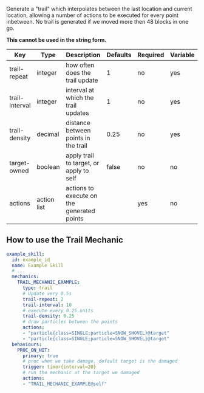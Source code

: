 Generate a "trail" which interpolates between the last location and current location, allowing a number of actions to be executed for every point inbetween. No trail is generated if we moved more then 48 blocks in one go.

**This cannot be used in the string form.**

| Key | Type | Description | Defaults | Required | Variable |
|-|-|-|-|-|-|
| trail-repeat | integer | how often does the trail update | 1 | no | yes |
| trail-interval | integer | interval at which the trail updates | 1 | no | yes |
| trail-density | decimal | distance between points in the trail | 0.25 | no | yes |
| target-owned | boolean | apply trail to target, or apply to self | false | no | no |
| actions | action list | actions to execute on the generated points | | yes | no |

## How to use the Trail Mechanic

```yml
example_skill:
  id: example_id
  name: Example Skill
  # ...
  mechanics:
    TRAIL_MECHANIC_EXAMPLE:
      type: trail
      # Update very 0.5s
      trail-repeat: 2
      trail-interval: 10
      # execute every 0.25 units
      trail-density: 0.25
      # draw particles between the points
      actions:
      - "particle{class=SINGLE;particle=SNOW_SHOVEL}@target"
      - "particle{class=SINGLE;particle=SNOW_SHOVEL}@target"
  behaviours:
    PROC_ON_HIT:
      primary: true
      # proc when we take damage, default target is the damaged
      trigger: timer{interval=20}
      # run the mechanic at the target we damaged
      actions:
      - "TRAIL_MECHANIC_EXAMPLE@self"
```